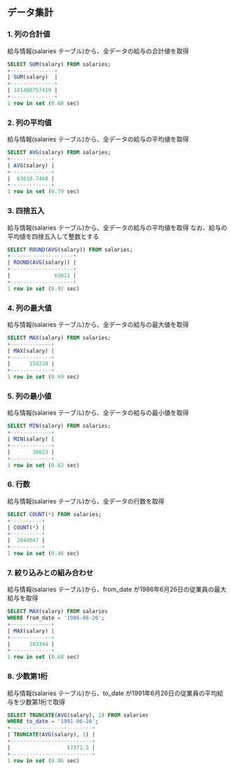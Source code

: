 ## データ集計

### 1. 列の合計値
給与情報(salaries テーブル)から、全データの給与の合計値を取得
```sql
SELECT SUM(salary) FROM salaries;
+--------------+
| SUM(salary)  |
+--------------+
| 181480757419 |
+--------------+
1 row in set (0.68 sec)
```

### 2. 列の平均値
給与情報(salaries テーブル)から、全データの給与の平均値を取得
```sql
SELECT AVG(salary) FROM salaries;
+-------------+
| AVG(salary) |
+-------------+
|  63810.7448 |
+-------------+
1 row in set (0.79 sec)
```

### 3. 四捨五入
給与情報(salaries テーブル)から、全データの給与の平均値を取得
なお、給与の平均値を四捨五入して整数とする
```sql
SELECT ROUND(AVG(salary)) FROM salaries;
+--------------------+
| ROUND(AVG(salary)) |
+--------------------+
|              63811 |
+--------------------+
1 row in set (0.92 sec)
```

### 4. 列の最大値
給与情報(salaries テーブル)から、全データの給与の最大値を取得
```sql
SELECT MAX(salary) FROM salaries;
+-------------+
| MAX(salary) |
+-------------+
|      158220 |
+-------------+
1 row in set (0.69 sec)
```

### 5. 列の最小値
給与情報(salaries テーブル)から、全データの給与の最小値を取得
```sql
SELECT MIN(salary) FROM salaries;
+-------------+
| MIN(salary) |
+-------------+
|       38623 |
+-------------+
1 row in set (0.62 sec)
```

### 6. 行数
給与情報(salaries テーブル)から、全データの行数を取得
```sql
SELECT COUNT(*) FROM salaries;
+----------+
| COUNT(*) |
+----------+
|  2844047 |
+----------+
1 row in set (0.46 sec)
```

### 7. 絞り込みとの組み合わせ
給与情報(salaries テーブル)から、from_date が1986年6月26日の従業員の最大給与を取得
```sql
SELECT MAX(salary) FROM salaries
WHERE from_date = '1986-06-26';
+-------------+
| MAX(salary) |
+-------------+
|      103344 |
+-------------+
1 row in set (0.68 sec)
```

### 8. 少数第1桁
給与情報(salaries テーブル)から、to_date が1991年6月26日の従業員の平均給与を少数第1桁で取得
```sql
SELECT TRUNCATE(AVG(salary), 1) FROM salaries
WHERE to_date = '1991-06-26';
+--------------------------+
| TRUNCATE(AVG(salary), 1) |
+--------------------------+
|                  57371.5 |
+--------------------------+
1 row in set (0.86 sec)
```
